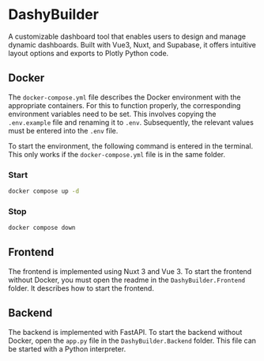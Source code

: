 # DashyBuilder

A customizable dashboard tool that enables users to design and manage dynamic dashboards. Built with Vue3, Nuxt, and Supabase, it offers intuitive layout options and exports to Plotly Python code.

## Docker

The `docker-compose.yml` file describes the Docker environment with the appropriate containers. For this to function properly, the corresponding environment variables need to be set. This involves copying the `.env.example` file and renaming it to `.env`. Subsequently, the relevant values must be entered into the `.env` file.

To start the environment, the following command is entered in the terminal. This only works if the `docker-compose.yml` file is in the same folder.

### Start

```zsh
docker compose up -d
```

### Stop

```zsh
docker compose down
```

## Frontend

The frontend is implemented using Nuxt 3 and Vue 3. To start the frontend without Docker, you must open the readme in the `DashyBuilder.Frontend` folder. It describes how to start the frontend.

## Backend

The backend is implemented with FastAPI. To start the backend without Docker, open the `app.py` file in the `DashyBuilder.Backend` folder. This file can be started with a Python interpreter.